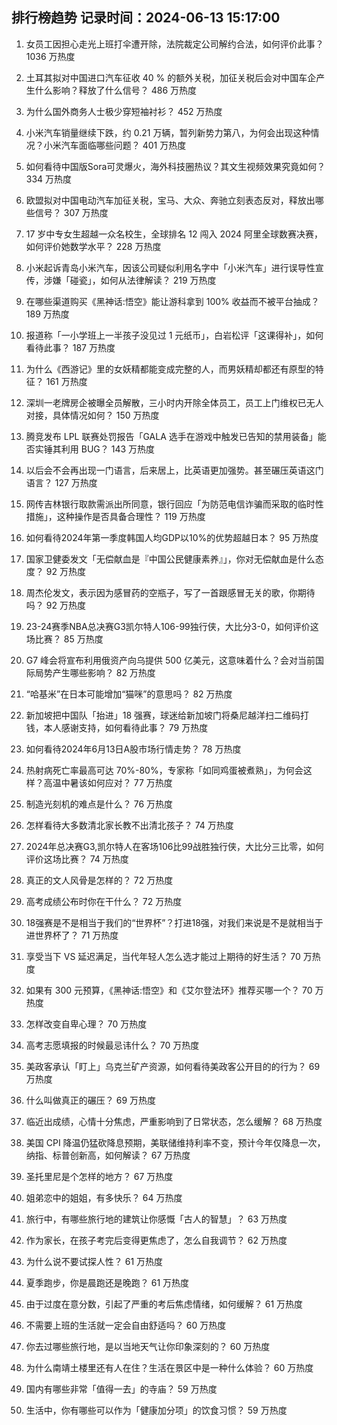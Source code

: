 
## 排行榜趋势 记录时间：2024-06-13 15:17:00
  
  1. 女员工因担心走光上班打伞遭开除，法院裁定公司解约合法，如何评价此事？ 1036 万热度
    
  2. 土耳其拟对中国进口汽车征收 40 % 的额外关税，加征关税后会对中国车企产生什么影响？释放了什么信号？ 486 万热度
    
  3. 为什么国外商务人士极少穿短袖衬衫？ 452 万热度
    
  4. 小米汽车销量继续下跌，约 0.21 万辆，暂列新势力第八，为何会出现这种情况？小米汽车面临哪些问题？ 401 万热度
    
  5. 如何看待中国版Sora可灵爆火，海外科技圈热议？其文生视频效果究竟如何？ 334 万热度
    
  6. 欧盟拟对中国电动汽车加征关税，宝马、大众、奔驰立刻表态反对，释放出哪些信号？ 307 万热度
    
  7. 17 岁中专女生超越一众名校生，全球排名 12 闯入 2024 阿里全球数赛决赛，如何评价她数学水平？ 228 万热度
    
  8. 小米起诉青岛小米汽车，因该公司疑似利用名字中「小米汽车」进行误导性宣传，涉嫌「碰瓷」，如何从法律解读？ 219 万热度
    
  9. 在哪些渠道购买《黑神话:悟空》能让游科拿到 100% 收益而不被平台抽成？ 189 万热度
    
  10. 报道称「一小学班上一半孩子没见过 1 元纸币」，白岩松评「这课得补」，如何看待此事？ 187 万热度
    
  11. 为什么《西游记》里的女妖精都能变成完整的人，而男妖精却都还有原型的特征？ 161 万热度
    
  12. 深圳一老牌房企被曝全员解散，三小时内开除全体员工，员工上门维权已无人对接，具体情况如何？ 150 万热度
    
  13. 腾竞发布 LPL 联赛处罚报告「GALA 选手在游戏中触发已告知的禁用装备」能否实锤其利用 BUG？ 143 万热度
    
  14. 以后会不会再出现一门语言，后来居上，比英语更加强势。甚至碾压英语这门语言？ 127 万热度
    
  15. 网传吉林银行取款需派出所同意，银行回应「为防范电信诈骗而采取的临时性措施」，这种操作是否具备合理性？ 119 万热度
    
  16. 如何看待2024年第一季度韩国人均GDP以10%的优势超越日本？ 95 万热度
    
  17. 国家卫健委发文「无偿献血是『中国公民健康素养』」，你对无偿献血是什么态度？ 92 万热度
    
  18. 周杰伦发文，表示因为感冒药的空瓶子，写了一首跟感冒无关的歌，你期待吗？ 92 万热度
    
  19. 23-24赛季NBA总决赛G3凯尔特人106-99独行侠，大比分3-0，如何评价这场比赛？ 85 万热度
    
  20. G7 峰会将宣布利用俄资产向乌提供 500 亿美元，这意味着什么？会对当前国际局势产生哪些影响？ 82 万热度
    
  21. “哈基米”在日本可能增加“猫咪”的意思吗？ 82 万热度
    
  22. 新加坡把中国队「抬进」18 强赛，球迷给新加坡门将桑尼越洋扫二维码打钱，本人感谢支持，如何看待此事？ 79 万热度
    
  23. 如何看待2024年6月13日A股市场行情走势？ 78 万热度
    
  24. 热射病死亡率最高可达 70%-80%，专家称「如同鸡蛋被煮熟」，为何会这样？高温中暑该如何应对？ 77 万热度
    
  25. 制造光刻机的难点是什么？ 76 万热度
    
  26. 怎样看待大多数清北家长教不出清北孩子？ 74 万热度
    
  27. 2024年总决赛G3,凯尔特人在客场106比99战胜独行侠，大比分三比零，如何评价这场比赛？ 74 万热度
    
  28. 真正的文人风骨是怎样的？ 72 万热度
    
  29. 高考成绩公布时你在干什么？ 72 万热度
    
  30. 18强赛是不是相当于我们的“世界杯”？打进18强，对我们来说是不是就相当于进世界杯了？ 71 万热度
    
  31. 享受当下 VS 延迟满足，当代年轻人怎么选才能过上期待的好生活？ 70 万热度
    
  32. 如果有 300 元预算，《黑神话:悟空》和《艾尔登法环》推荐买哪一个？ 70 万热度
    
  33. 怎样改变自卑心理？ 70 万热度
    
  34. 高考志愿填报的时候最忌讳什么？ 70 万热度
    
  35. 美政客承认「盯上」乌克兰矿产资源，如何看待美政客公开目的的行为？ 69 万热度
    
  36. 什么叫做真正的碾压？ 69 万热度
    
  37. 临近出成绩，心情十分焦虑，严重影响到了日常状态，怎么缓解？ 68 万热度
    
  38. 美国 CPI 降温仍猛砍降息预期，美联储维持利率不变，预计今年仅降息一次，纳指、标普创新高，如何解读？ 67 万热度
    
  39. 圣托里尼是个怎样的地方？ 67 万热度
    
  40. 姐弟恋中的姐姐，有多快乐？ 64 万热度
    
  41. 旅行中，有哪些旅行地的建筑让你感慨「古人的智慧」？ 63 万热度
    
  42. 作为家长，在孩子考完后变得更焦虑了，怎么自我调节？ 62 万热度
    
  43. 为什么说不要试探人性？ 61 万热度
    
  44. 夏季跑步，你是晨跑还是晚跑？ 61 万热度
    
  45. 由于过度在意分数，引起了严重的考后焦虑情绪，如何缓解？ 61 万热度
    
  46. 不需要上班的生活就一定会自由舒适吗？ 60 万热度
    
  47. 你去过哪些旅行地，是以当地天气让你印象深刻的？ 60 万热度
    
  48. 为什么南靖土楼里还有人在住？生活在景区中是一种什么体验？ 60 万热度
    
  49. 国内有哪些非常「值得一去」的寺庙？ 59 万热度
    
  50. 生活中，你有哪些可以作为「健康加分项」的饮食习惯？ 59 万热度
    